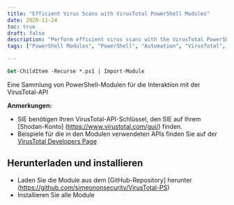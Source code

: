 ```yaml
---
title: "Efficient Virus Scans with VirusTotal PowerShell Modules"
date: 2020-11-24
toc: true
draft: false
description: "Perform efficient virus scans with the VirusTotal PowerShell Modules by automating the interaction with VirusTotal API and streamlining your security workflow."
tags: ["PowerShell Modules", "PowerShell", "Automation", "VirusTotal", "Virus Scans", "Domain Scans", "API Key", "VirusTotal API", "VirusTotal Developers Page", "System Administration", "Security Workflow", "Efficient Virus Scans", "Download and Install", "GitHub Repository", "API Usage Examples"]

---
```

```ps
Get-ChildItem -Recurse *.ps1 | Import-Module
```
Eine Sammlung von PowerShell-Modulen für die Interaktion mit der VirusTotal-API  **Anmerkungen:** - SIE benötigen Ihren VirusTotal-API-Schlüssel, den SIE auf Ihrem [Shodan-Konto] (https://www.virustotal.com/gui/) finden. - Beispiele für die in den Modulen verwendeten APIs finden Sie auf der [VirusTotal Developers Page](https://developers.virustotal.com/reference#getting-started)  ## Herunterladen und installieren - Laden Sie die Module aus dem [GitHub-Repository] herunter (https://github.com/simeononsecurity/VirusTotal-PS) - Installieren Sie alle Module